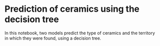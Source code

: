 # Prediction of ceramics using the decision tree
In this notebook, two models predict the type of ceramics and the territory in which they were found, using a decision tree.
